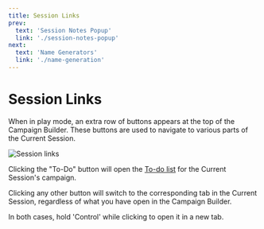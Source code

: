 ```yaml
---
title: Session Links
prev: 
  text: 'Session Notes Popup'
  link: './session-notes-popup'
next: 
  text: 'Name Generators'
  link: './name-generation'
---
```


# Session Links
When in play mode, an extra row of buttons appears at the top of the Campaign Builder.  These buttons are used to navigate to various parts of the Current Session.

![Session links](/assets/images/session-buttons.webp)

Clicking the "To-Do" button will open the [To-do list](/reference/campaign-mgt/content/campaign/todos) for the Current Session's campaign.

Clicking any other button will switch to the corresponding tab in the Current Session, regardless of what you have open in the Campaign Builder.  

In both cases, hold 'Control' while clicking to open it in a new tab.
